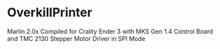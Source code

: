 # OverkillPrinter
 Marlin 2.0x Compiled for Crality Ender 3 with MKS Gen 1.4 Control Board and TMC 2130 Stepper Motor Driver in SPI Mode
